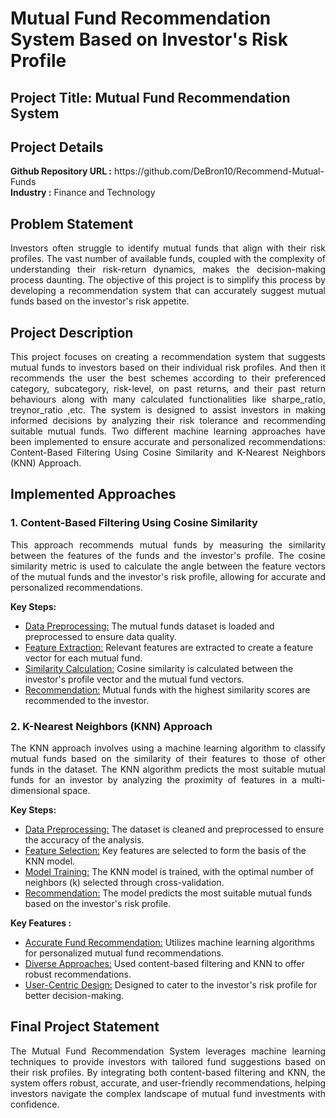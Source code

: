 <h1>Mutual Fund Recommendation System Based on Investor's Risk Profile</h1>

<h2>Project Title: Mutual Fund Recommendation System</h2>

<h2>Project Details</h2>
<b>Github Repository URL :</b> https://github.com/DeBron10/Recommend-Mutual-Funds <br>
<b>Industry :</b> Finance and Technology<br>

<h2>Problem Statement</h2>
<p align="justify">
    Investors often struggle to identify mutual funds that align with their risk profiles. The vast number of available funds, coupled with 
    the complexity of understanding their risk-return dynamics, makes the decision-making process daunting. The objective of this project is 
    to simplify this process by developing a recommendation system that can accurately suggest mutual funds based on the investor's risk appetite.
</p>

<h2>Project Description</h2>
<p align="justify">
    This project focuses on creating a recommendation system that suggests mutual funds to investors based on their individual risk profiles. 
    And then it recommends the user the best schemes according to their preferenced category, subcategory, risk-level, on past returns, and their past return behaviours along with many calculated functionalities like sharpe_ratio, treynor_ratio ,etc.
    The system is designed to assist investors in making informed decisions by analyzing their risk tolerance and recommending suitable mutual funds.
    Two different machine learning approaches have been implemented to ensure accurate and personalized recommendations: 
    Content-Based Filtering Using Cosine Similarity and K-Nearest Neighbors (KNN) Approach.
</p>

<h2>Implemented Approaches</h2>
<h3>1. Content-Based Filtering Using Cosine Similarity</h3>
<p align="justify">
    This approach recommends mutual funds by measuring the similarity between the features of the funds and the investor's profile. 
    The cosine similarity metric is used to calculate the angle between the feature vectors of the mutual funds and the investor's 
    risk profile, allowing for accurate and personalized recommendations.
</p>
<b>Key Steps:</b>
<ul>
    <li><u>Data Preprocessing:</u> The mutual funds dataset is loaded and preprocessed to ensure data quality.</li>
    <li><u>Feature Extraction:</u> Relevant features are extracted to create a feature vector for each mutual fund.</li>
    <li><u>Similarity Calculation:</u> Cosine similarity is calculated between the investor's profile vector and the mutual fund vectors.</li>
    <li><u>Recommendation:</u> Mutual funds with the highest similarity scores are recommended to the investor.</li>
</ul>

<h3>2. K-Nearest Neighbors (KNN) Approach</h3>
<p align="justify">
    The KNN approach involves using a machine learning algorithm to classify mutual funds based on the similarity of their features 
    to those of other funds in the dataset. The KNN algorithm predicts the most suitable mutual funds for an investor by analyzing the 
    proximity of features in a multi-dimensional space.
</p>
<b>Key Steps:</b>
<ul>
    <li><u>Data Preprocessing:</u> The dataset is cleaned and preprocessed to ensure the accuracy of the analysis.</li>
    <li><u>Feature Selection:</u> Key features are selected to form the basis of the KNN model.</li>
    <li><u>Model Training:</u> The KNN model is trained, with the optimal number of neighbors (k) selected through cross-validation.</li>
    <li><u>Recommendation:</u> The model predicts the most suitable mutual funds based on the investor's risk profile.</li>
</ul>

<b>Key Features :</b>
<ul>
    <li><u>Accurate Fund Recommendation:</u> Utilizes machine learning algorithms for personalized mutual fund recommendations.</li>
    <li><u>Diverse Approaches:</u> Used content-based filtering and KNN to offer robust recommendations.</li>
    <li><u>User-Centric Design:</u> Designed to cater to the investor's risk profile for better decision-making.</li>
</ul>

<h2>Final Project Statement</h2>
<p align="justify">
    The Mutual Fund Recommendation System leverages machine learning techniques to provide investors with tailored fund suggestions based on their risk profiles. 
    By integrating both content-based filtering and KNN, the system offers robust, accurate, and user-friendly recommendations, helping investors navigate the 
    complex landscape of mutual fund investments with confidence.
</p>
